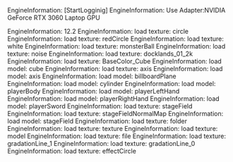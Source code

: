 EngineInformation:     [StartLogginig]
EngineInformation:     Use Adapter:NVIDIA GeForce RTX 3060 Laptop GPU

EngineInformation:     12.2
EngineInformation:     load texture: circle
EngineInformation:     load texture: redCircle
EngineInformation:     load texture: white
EngineInformation:     load texture: monsterBall
EngineInformation:     load texture: noise
EngineInformation:     load texture: docklands_01_2k
EngineInformation:     load texture: BaseColor_Cube
EngineInformation:     load model: cube
EngineInformation:     load texture: axis
EngineInformation:     load model: axis
EngineInformation:     load model: billboardPlane
EngineInformation:     load model: cylinder
EngineInformation:     load model: playerBody
EngineInformation:     load model: playerLeftHand
EngineInformation:     load model: playerRightHand
EngineInformation:     load model: playerSword
EngineInformation:     load texture: stageField
EngineInformation:     load texture: stageFieldNormalMap
EngineInformation:     load model: stageField
EngineInformation:     load texture: folder
EngineInformation:     load texture: texture
EngineInformation:     load texture: model
EngineInformation:     load texture: file
EngineInformation:     load texture: gradationLine_1
EngineInformation:     load texture: gradationLine_0
EngineInformation:     load texture: effectCircle
